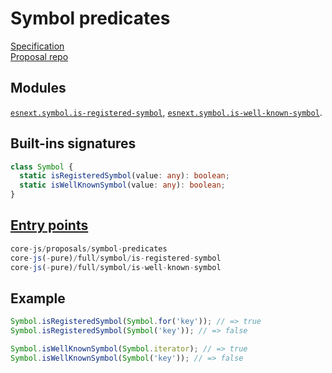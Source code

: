 # Symbol predicates
[Specification](https://tc39.es/proposal-symbol-predicates/)\
[Proposal repo](https://github.com/tc39/proposal-symbol-predicates)

## Modules
[`esnext.symbol.is-registered-symbol`](https://github.com/zloirock/core-js/blob/v4/packages/core-js/modules/esnext.symbol.is-registered-symbol.js), [`esnext.symbol.is-well-known-symbol`](https://github.com/zloirock/core-js/blob/v4/packages/core-js/modules/esnext.symbol.is-well-known-symbol.js).

## Built-ins signatures
```ts
class Symbol {
  static isRegisteredSymbol(value: any): boolean;
  static isWellKnownSymbol(value: any): boolean;
}
```

## [Entry points]({docs-version}/docs/usage#h-entry-points)
```ts
core-js/proposals/symbol-predicates
core-js(-pure)/full/symbol/is-registered-symbol
core-js(-pure)/full/symbol/is-well-known-symbol
```

## Example
```js
Symbol.isRegisteredSymbol(Symbol.for('key')); // => true
Symbol.isRegisteredSymbol(Symbol('key')); // => false

Symbol.isWellKnownSymbol(Symbol.iterator); // => true
Symbol.isWellKnownSymbol(Symbol('key')); // => false
```
